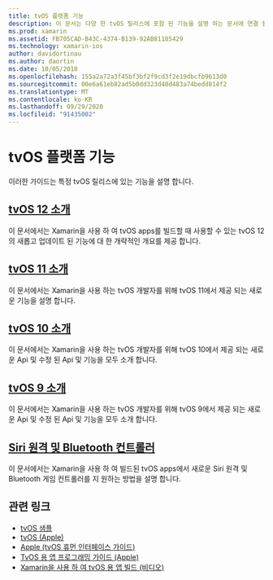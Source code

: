 ```yaml
---
title: tvOS 플랫폼 기능
description: 이 문서는 다양 한 tvOS 릴리스에 포함 된 기능을 설명 하는 문서에 연결 됩니다. Siri 원격 및 Bluetooth 컨트롤러를 설명 하는 문서에 대 한 링크도 제공 됩니다.
ms.prod: xamarin
ms.assetid: FB705CAD-B43C-4374-B139-92AB81185429
ms.technology: xamarin-ios
author: davidortinau
ms.author: daortin
ms.date: 10/05/2018
ms.openlocfilehash: 155a2a72a3f45bf3bf2f9cd3f2e19dbcfb9613d0
ms.sourcegitcommit: 00e6a61eb82ad5b0dd323d48d483a74bedd814f2
ms.translationtype: MT
ms.contentlocale: ko-KR
ms.lasthandoff: 09/29/2020
ms.locfileid: "91435002"
---
```

# <a name="tvos-platform-features"></a>tvOS 플랫폼 기능

이러한 가이드는 특정 tvOS 릴리스에 있는 기능을 설명 합니다.

## <a name="introduction-to-tvos-12"></a>[tvOS 12 소개](~/ios/tvos/platform/introduction-to-tvos12/index.md)

이 문서에서는 Xamarin을 사용 하 여 tvOS apps를 빌드할 때 사용할 수 있는 tvOS 12의 새롭고 업데이트 된 기능에 대 한 개략적인 개요를 제공 합니다.

## <a name="introduction-to-tvos-11"></a>[tvOS 11 소개](~/ios/tvos/platform/introduction-to-tvos11.md)

이 문서에서는 Xamarin을 사용 하는 tvOS 개발자를 위해 tvOS 11에서 제공 되는 새로운 기능을 설명 합니다.

## <a name="introduction-to-tvos-10"></a>[tvOS 10 소개](~/ios/tvos/platform/introduction-to-tvos10/index.md)

이 문서에서는 Xamarin을 사용 하는 tvOS 개발자를 위해 tvOS 10에서 제공 되는 새로운 Api 및 수정 된 Api 및 기능을 모두 소개 합니다.

## <a name="introduction-to-tvos-9"></a>[tvOS 9 소개](~/ios/tvos/platform/tvos9.md)

이 문서에서는 Xamarin을 사용 하는 tvOS 개발자를 위해 tvOS 9에서 제공 되는 새로운 Api 및 수정 된 Api 및 기능을 모두 소개 합니다.

## <a name="siri-remote-and-bluetooth-controllers"></a>[Siri 원격 및 Bluetooth 컨트롤러](~/ios/tvos/platform/remote-bluetooth.md)

이 문서에서는 Xamarin을 사용 하 여 빌드된 tvOS apps에서 새로운 Siri 원격 및 Bluetooth 게임 컨트롤러를 지 원하는 방법을 설명 합니다.

## <a name="related-links"></a>관련 링크

- [tvOS 샘플](/samples/browse/?products=xamarin&term=Xamarin.iOS%2btvOS)
- [tvOS (Apple)](https://developer.apple.com/tvos/)
- [Apple (tvOS 휴먼 인터페이스 가이드)](https://developer.apple.com/tvos/human-interface-guidelines/)
- [TvOS 용 앱 프로그래밍 가이드 (Apple)](https://developer.apple.com/library/prerelease/tvos/documentation/General/Conceptual/AppleTV_PG/)
- [Xamarin을 사용 하 여 tvOS 용 앱 빌드 (비디오)](https://university.xamarin.com/lightninglectures/tvos-with-xamarin)